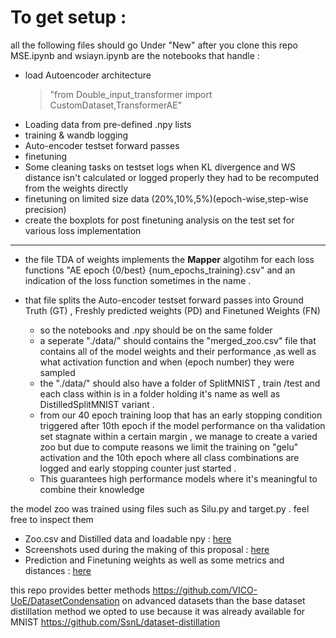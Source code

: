 # To get setup : 
all the following files should go Under "New" after you clone this repo 
MSE.ipynb and wsiayn.ipynb are the notebooks that handle :

+ load Autoencoder architecture
  > "from Double_input_transformer import CustomDataset,TransformerAE"
+ Loading data from pre-defined .npy lists 
+ training & wandb logging 
+ Auto-encoder testset forward passes 
+ finetuning 
+ Some cleaning tasks on testset logs when KL divergence and WS distance isn't calculated or logged properly they had to be recomputed from the weights directly
+ finetuning on limited size data (20%,10%,5%)(epoch-wise,step-wise precision)
+ create the boxplots for post finetuning analysis on the test set for various loss implementation

----------------


  * the file TDA of weights implements the **Mapper** algotihm for each loss functions "AE epoch {0/best} {num_epochs_training}.csv" and an indication of the loss function sometimes in the name .
  * that file splits the Auto-encoder testset forward passes into Ground Truth (GT) , Freshly predicted weights (PD) and Finetuned Weights (FN)

    - so the notebooks and .npy should be on the same folder
    - a seperate "./data/" should contains the "merged_zoo.csv" file that contains all of the model weights and their performance ,as well as what activation function and when (epoch number) they were sampled
    - the "./data/" should also have a folder of SplitMNIST , train /test and each class within is in a folder holding it's name as well as DistilledSplitMNIST variant .
    - from our 40 epoch training loop that has an early stopping condition triggered after 10th epoch if the model performance on tha validation set stagnate within a certain margin , we manage to create a varied zoo but due to compute reasons we limit the training on "gelu" activation and the 10th epoch where all class combinations are logged and early stopping counter just started .
    - This guarantees high performance models where it's meaningful to combine their knowledge

the model zoo was trained using files such as Silu.py and target.py . feel free to inspect them 

+ Zoo.csv and Distilled data and loadable npy : [here](https://drive.google.com/drive/folders/1_dOrA9PlHdLpoJHyeWwACRKcF-RLTigp?usp=sharing)
+ Screenshots used during the making of this proposal : [here](https://drive.google.com/drive/folders/1MSocnYbi-nzVE5GVbNPO-ont64scrvEL?usp=sharing)
+ Prediction and Finetuning  weights as well as some metrics and distances : [here](https://drive.google.com/drive/folders/16sbcyhWOfVtU1HGpFoOls0RrXxTk4TI0?usp=sharing)

this repo provides better methods https://github.com/VICO-UoE/DatasetCondensation on advanced datasets than the base dataset distillation method we opted to use because it was already available for MNIST https://github.com/SsnL/dataset-distillation
